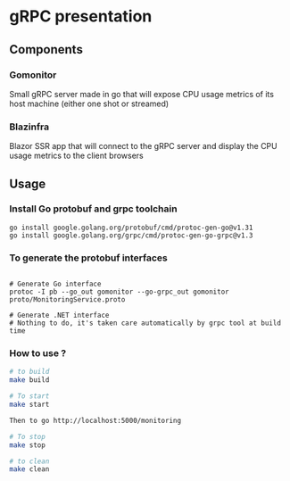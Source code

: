 # gRPC presentation

## Components

### Gomonitor

Small gRPC server made in go that will expose CPU usage metrics of its host machine (either one shot or streamed)

### Blazinfra

Blazor SSR app that will connect to the gRPC server and display the CPU usage metrics to the client browsers

## Usage

### Install Go protobuf and grpc toolchain

```shell
go install google.golang.org/protobuf/cmd/protoc-gen-go@v1.31
go install google.golang.org/grpc/cmd/protoc-gen-go-grpc@v1.3
```

### To generate the protobuf interfaces

```shell

# Generate Go interface
protoc -I pb --go_out gomonitor --go-grpc_out gomonitor proto/MonitoringService.proto

# Generate .NET interface
# Nothing to do, it's taken care automatically by grpc tool at build time
```

### How to use ?

```sh
# to build
make build
```

```sh
# To start
make start

Then to go http://localhost:5000/monitoring
```

```sh
# To stop
make stop
```

```sh
# to clean
make clean
```
